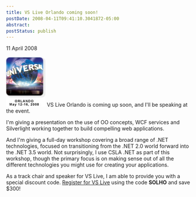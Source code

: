 ```yaml
---
title: VS Live Orlando coming soon!
postDate: 2008-04-11T09:41:10.3041872-05:00
abstract: 
postStatus: publish
---
```

11 April 2008

[![VS Live Orlando](binary/WindowsLiveWriter/VSLiveOrlandocomingsoon_8826/mainpanel_or_3.jpg)](http://www.vslive.com) VS Live Orlando is coming up soon, and I'll be speaking at the event.

I'm giving a presentation on the use of OO concepts, WCF services and Silverlight working together to build compelling web applications.

And I'm giving a full-day workshop covering a broad range of .NET technologies, focused on transitioning from the .NET 2.0 world forward into the .NET 3.5 world. Not surprisingly, I use CSLA .NET as part of this workshop, though the primary focus is on making sense out of all the different technologies you might use for creating your applications.

As a track chair and speaker for VS Live, I am able to provide you with a special discount code. [Register for VS Live](http://vslive.com/2008/orlando/register.aspx) using the code **SOLHO** and save $300!
